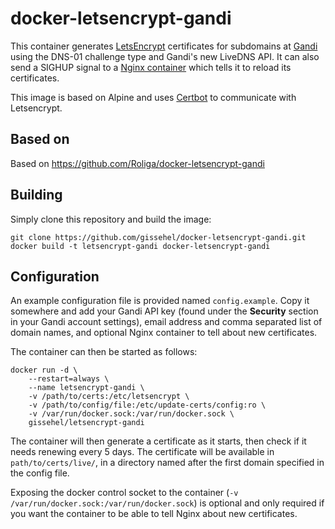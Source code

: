 docker-letsencrypt-gandi
========================

This container generates [LetsEncrypt](https://www.letsencrypt.org) certificates for subdomains at [Gandi](https://www.gandi.net) using the DNS-01 challenge type and Gandi's new LiveDNS API. It can also send a SIGHUP signal to a [Nginx container](https://store.docker.com/images/nginx) which tells it to reload its certificates.

This image is based on Alpine and uses [Certbot](https://certbot.eff.org/) to communicate with Letsencrypt.

Based on
--------

Based on https://github.com/Roliga/docker-letsencrypt-gandi

Building
--------

Simply clone this repository and build the image:

	git clone https://github.com/gissehel/docker-letsencrypt-gandi.git
	docker build -t letsencrypt-gandi docker-letsencrypt-gandi

Configuration
-------------

An example configuration file is provided named `config.example`. Copy it somewhere and add your Gandi API key (found under the **Security** section in your Gandi account settings), email address and comma separated list of domain names, and optional Nginx container to tell about new certificates.

The container can then be started as follows:

	docker run -d \
		--restart=always \
		--name letsencrypt-gandi \
		-v /path/to/certs:/etc/letsencrypt \
		-v /path/to/config/file:/etc/update-certs/config:ro \
		-v /var/run/docker.sock:/var/run/docker.sock \
		gissehel/letsencrypt-gandi

The container will then generate a certificate as it starts, then check if it needs renewing every 5 days. The certificate will be available in `path/to/certs/live/`, in a directory named after the first domain specified in the config file.

Exposing the docker control socket to the container (`-v /var/run/docker.sock:/var/run/docker.sock`) is optional and only required if you want the container to be able to tell Nginx about new certificates.
